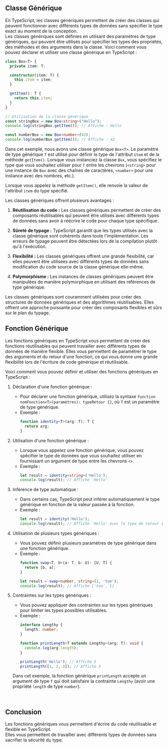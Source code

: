 ## Classe Générique

En TypeScript, les classes génériques permettent de créer des classes qui peuvent fonctionner avec différents types de données sans spécifier le type exact au moment de la conception. <br/> 
Les classes génériques sont définies en utilisant des paramètres de type génériques, qui peuvent être utilisés pour spécifier les types des propriétés, des méthodes et des arguments dans la classe. Voici comment vous pouvez déclarer et utiliser une classe générique en TypeScript :

```typescript
class Box<T> {
  private item: T;

  constructor(item: T) {
    this.item = item;
  }

  getItem(): T {
    return this.item;
  }
}

// Utilisation de la classe générique
const stringBox = new Box<string>("Hello");
console.log(stringBox.getItem()); // Affiche : Hello

const numberBox = new Box<number>(42);
console.log(numberBox.getItem()); // Affiche : 42
```

Dans cet exemple, nous avons une classe générique `Box<T>`. Le paramètre de type générique `T` est utilisé pour définir le type de l'attribut `item` et de la méthode `getItem()`. Lorsque vous instanciez la classe `Box`, vous spécifiez le type que vous souhaitez utiliser pour `T` entre les chevrons (`<string>` pour une instance de `Box` avec des chaînes de caractères, `<number>` pour une instance avec des nombres, etc.).

Lorsque vous appelez la méthode `getItem()`, elle renvoie la valeur de l'attribut `item` du type spécifié.

Les classes génériques offrent plusieurs avantages :

1. **Réutilisation du code :** Les classes génériques permettent de créer des composants réutilisables qui peuvent être utilisés avec différents types de données sans avoir à réécrire le code pour chaque type spécifique.

2. **Sûreté de typage :** TypeScript garantit que les types utilisés avec la classe générique sont cohérents dans toute l'implémentation. Les erreurs de typage peuvent être détectées lors de la compilation plutôt qu'à l'exécution.

3. **Flexibilité :** Les classes génériques offrent une grande flexibilité, car elles peuvent être utilisées avec différents types de données sans modification du code source de la classe générique elle-même.

4. **Polymorphisme :** Les instances de classes génériques peuvent être manipulées de manière polymorphique en utilisant des références de type générique.

Les classes génériques sont couramment utilisées pour créer des structures de données génériques et des algorithmes réutilisables. Elles offrent une approche puissante pour créer des composants flexibles et sûrs sur le plan du typage.

## Fonction Générique

Les fonctions génériques en TypeScript vous permettent de créer des fonctions réutilisables qui peuvent travailler avec différents types de données de manière flexible. Elles vous permettent de paramétrer le type des arguments et du retour d'une fonction, ce qui vous donne une grande flexibilité lors de l'écriture de code générique et réutilisable.

Voici comment vous pouvez définir et utiliser des fonctions génériques en TypeScript :

1. Déclaration d'une fonction générique :
   - Pour déclarer une fonction générique, utilisez la syntaxe `function nomFonction<T>(paramètres): typeRetour {}`, où `T` est un paramètre de type générique.
   - Exemple :
     ```typescript
     function identity<T>(arg: T): T {
       return arg;
     }
     ```

2. Utilisation d'une fonction générique :
   - Lorsque vous appelez une fonction générique, vous pouvez spécifier le type de données que vous souhaitez utiliser en fournissant un argument de type entre les chevrons `<>`.
   - Exemple :
     ```typescript
     let result = identity<string>('Hello');
     console.log(result); // Affiche 'Hello'
     ```

3. Inférence de type automatique :
   - Dans certains cas, TypeScript peut inférer automatiquement le type générique en fonction de la valeur passée à la fonction.
   - Exemple :
     ```typescript
     let result = identity('Hello');
     console.log(result); // Affiche 'Hello' avec le type de retour inféré comme string
     ```

4. Utilisation de plusieurs types génériques :
   - Vous pouvez définir plusieurs paramètres de type générique dans une fonction générique.
   - Exemple :
     ```typescript
     function swap<T, U>(a: T, b: U): [U, T] {
       return [b, a];
     }

     let result = swap<number, string>(1, 'two');
     console.log(result); // Affiche ['two', 1]
     ```

5. Contraintes sur les types génériques :
   - Vous pouvez appliquer des contraintes sur les types génériques pour limiter les types possibles utilisables.
   - Exemple :
     ```typescript
     interface Lengthy {
       length: number;
     }

     function printLength<T extends Lengthy>(arg: T): void {
       console.log(arg.length);
     }

     printLength('Hello'); // Affiche 5
     printLength([1, 2, 3]); // Affiche 3
     ```

   Dans cet exemple, la fonction générique `printLength` accepte un argument de type `T` qui doit satisfaire la contrainte `Lengthy` (avoir une propriété `length` de type `number`).

<br/>

## Conclusion
Les fonctions génériques vous permettent d'écrire du code réutilisable et flexible en TypeScript. <br/>
Elles vous permettent de travailler avec différents types de données sans sacrifier la sécurité du type.
